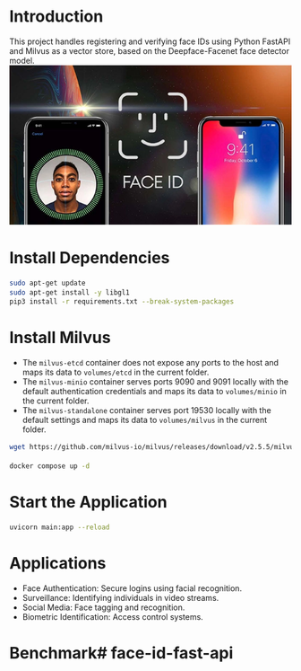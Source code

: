 # Introduction
This project handles registering and verifying face IDs using Python FastAPI and Milvus as a vector store, based on the Deepface-Facenet face detector model.
![alt text](docs/cach-khac-phuc-face-id-bi-loi-16.jpg.webp)
# Install Dependencies
```bash
sudo apt-get update
sudo apt-get install -y libgl1
pip3 install -r requirements.txt --break-system-packages
```

# Install Milvus
- The `milvus-etcd` container does not expose any ports to the host and maps its data to `volumes/etcd` in the current folder.
- The `milvus-minio` container serves ports 9090 and 9091 locally with the default authentication credentials and maps its data to `volumes/minio` in the current folder.
- The `milvus-standalone` container serves port 19530 locally with the default settings and maps its data to `volumes/milvus` in the current folder.
```bash
wget https://github.com/milvus-io/milvus/releases/download/v2.5.5/milvus-standalone-docker-compose.yml -O docker-compose.yml

docker compose up -d
```

# Start the Application
```bash
uvicorn main:app --reload
```

# Applications
- Face Authentication: Secure logins using facial recognition.
- Surveillance: Identifying individuals in video streams.
- Social Media: Face tagging and recognition.
- Biometric Identification: Access control systems.

# Benchmark# face-id-fast-api

